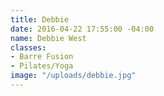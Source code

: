```yaml
---
title: Debbie
date: 2016-04-22 17:55:00 -04:00
name: Debbie West
classes:
- Barre Fusion
- Pilates/Yoga
image: "/uploads/debbie.jpg"
---
```


